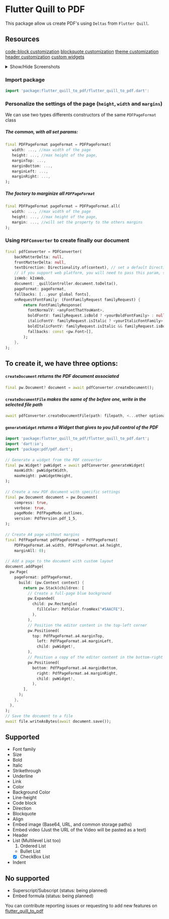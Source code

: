 # Flutter Quill to PDF

This package allow us create PDF's using `Deltas` from `Flutter Quill`.

## Resources

[code-block customization]()
[blockquote customization]()
[theme customization]()
[header customization]()
[custom widgets]()

<details>
    <summary>Show/Hide Screenshots</summary>
    <img src="assets/demo_to_pdf.png" style="width: 80%; height: 60%"/>
    <img src="assets/result_demo_to_pdf.png" style="width: 50%; height: 50%"/>
</details>

### Import package

```dart
import 'package:flutter_quill_to_pdf/flutter_quill_to_pdf.dart':
```

### Personalize the settings of the page (`height`, `width` and `margins`)

We can use two types differents constructors of the same `PDFPageFormat` class

##### The common, with all set params:

```dart
final PDFPageFormat pageFormat = PDFPageFormat(
   width: ..., //max width of the page
   height: ..., //max height of the page,
   marginTop: ...,
   marginBottom: ...,
   marginLeft: ...,
   marginRight: ...,
);
```

##### The factory to marginize all `PDFPageFormat`

```dart
final PDFPageFormat pageFormat = PDFPageFormat.all(
   width: ..., //max width of the page
   height: ..., //max height of the page,
   margin: ..., //will set the property to the others margins
);
```

### Using `PDFConverter` to create finally our document

```dart
final pdfConverter = PDFConverter(
    backMatterDelta: null,
    frontMatterDelta: null,
    textDirection: Directionality.of(context), // set a default Direction to your pdf widgets
    // if you support web platform, you will need to pass this param, since fetching images in web works differently
    isWeb: kIsWeb,
    document: _quillController.document.toDelta(),
    pageFormat: pageFormat,
    fallbacks: [...your global fonts],
    onRequestFontFamily: (FontFamilyRequest familyRequest) {
        return FontFamilyResponse(
          fontNormalV: <anyFontThatYouWant>, 
          boldFontV: familyRequest.isBold ? <yourBoldFontFamily> : null,
          italicFontV: familyRequest.isItalic ? <yourItalicFontFamily> : null,
          boldItalicFontV: familyRequest.isItalic && familyRequest.isBold ? <yourBoldItalicFontFamily> : null,
          fallbacks: const <pw.Font>[],
        );
    },
);
```

## To create it, we have three options:

#### `createDocument` _returns the PDF document associated_

```dart
final pw.Document? document = await pdfConverter.createDocument();
```

#### `createDocumentFile` _makes the same of the before one, write in the selected file path_

```dart
await pdfConverter.createDocumentFile(path: filepath, <...other optional params>);
```

#### `generateWidget` _returns a Widget that gives to you full control of the PDF_

```dart
import 'package:flutter_quill_to_pdf/flutter_quill_to_pdf.dart';
import 'dart:io';
import 'package:pdf/pdf.dart';

// Generate a widget from the PDF converter
final pw.Widget? pwWidget = await pdfConverter.generateWidget(
    maxWidth: pwWidgetWidth,
    maxHeight: pwWidgetHeight,
);

// Create a new PDF document with specific settings
final pw.Document document = pw.Document(
    compress: true,
    verbose: true,
    pageMode: PdfPageMode.outlines,
    version: PdfVersion.pdf_1_5,
);

// Create A4 page without margins
final PdfPageFormat pdfPageFormat = PdfPageFormat(
    PDFPageFormat.a4.width, PDFPageFormat.a4.height,
    marginAll: 0);

// Add a page to the document with custom layout
document.addPage(
  pw.Page(
    pageFormat: pdfPageFormat,
      build: (pw.Context context) {
        return pw.Stack(children: [
          // Create a full-page blue background
          pw.Expanded(
            child: pw.Rectangle(
              fillColor: PdfColor.fromHex("#5AACFE"),
            ),
          ),
          // Position the editor content in the top-left corner
          pw.Positioned(
            top: PdfPageFormat.a4.marginTop,
              left: PdfPageFormat.a4.marginLeft,
              child: pwWidget!,
          ),
          // Position a copy of the editor content in the bottom-right corner
          pw.Positioned(
            bottom: PdfPageFormat.a4.marginBottom,
              right: PdfPageFormat.a4.marginRight,
              child: pwWidget!,
            ),
        ],
      );
    },
  ),
);
// Save the document to a file
await file.writeAsBytes(await document.save());
```

## Supported

- Font family
- Size
- Bold
- Italic
- Strikethrough
- Underline
- Link
- Color
- Background Color
- Line-height
- Code block
- Direction
- Blockquote
- Align
- Embed image (Base64, URL, and common storage paths)
- Embed video (Just the URL of the Video will be pasted as a text)
- Header
- List (Multilevel List too)
  1. Ordered List 
  *  Bullet List
  - [x] CheckBox List
- Indent

## No supported

- Superscript/Subscript (status: being planned)
- Embed formula (status: being planned)

You can contribute reporting issues or requesting to add new features on [flutter_quill_to_pdf](https://github.com/CatHood0/flutter_quill_to_pdf)

